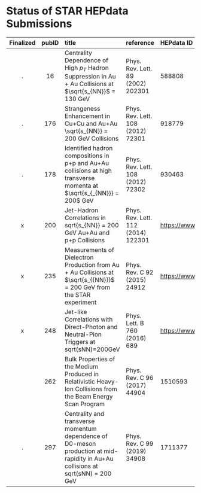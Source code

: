 # Status of STAR HEPdata Submissions

<center>

| Finalized | pubID | title | reference | HEPdata ID |
| :-: | :-: | :-- | :-- | :-- |
| . |  16 | Centrality Dependence of High $p_T$ Hadron Suppression in Au + Au Collisions at $\sqrt{s_{NN}}$ = 130 GeV | Phys. Rev. Lett. 89 (2002) 202301 | 588808 |
| . | 176 | Strangeness Enhancement in Cu+Cu and Au+Au \sqrt{s_{NN}} = 200 GeV Collisions | Phys. Rev. Lett. 108 (2012) 72301 | 918779 |
| . | 178 | Identified hadron compositions in p+p and Au+Au collisions at high transverse momenta at $\sqrt{s_{_{NN}}} = 200$ GeV | Phys. Rev. Lett. 108 (2012) 72302 | 930463 |
| x | 200 | Jet-Hadron Correlations in sqrt{s_{NN}} = 200 GeV Au+Au and p+p Collisions | Phys. Rev. Lett. 112 (2014) 122301 | https://www.hepdata.net/record/ins1221099 |
| x | 235 | Measurements of Dielectron Production from Au + Au Collisions at $\sqrt{s_{{NN}}}$ = 200 GeV from the STAR experiment | Phys. Rev. C 92 (2015) 24912 | https://www.hepdata.net/record/ins1357992 |
| x | 248 | Jet-like Correlations with Direct-Photon and Neutral-Pion Triggers at sqrt(sNN)=200GeV | Phys. Lett. B 760 (2016) 689 | https://www.hepdata.net/record/ins1442357
|| 262 | Bulk Properties of the Medium Produced in Relativistic Heavy-Ion Collisions from the Beam Energy Scan Program | Phys. Rev. C 96 (2017) 44904 | 1510593 |
| . | 297 | Centrality and transverse momentum dependence of D0-meson production at mid-rapidity in Au+Au collisions at sqrt(sNN) = 200 GeV | Phys. Rev. C 99 (2019) 34908 | 1711377 | 

